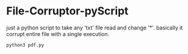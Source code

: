 # File-Corruptor-pyScript

just a python script to take any 'txt' file read and change '*'. basically it corrupt entire file with a single execution.

```python
python3 pdf.py
```
